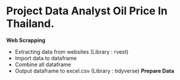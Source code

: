 # **Project Data Analyst Oil Price In Thailand.** 
**Web Scrapping**
- Extracting data from websites (Library : rvest)
- Import data to dataframe 
- Combine all dataframe 
- Output dataframe to excel.csv (Library : tidyverse)
**Prepare Data** 

